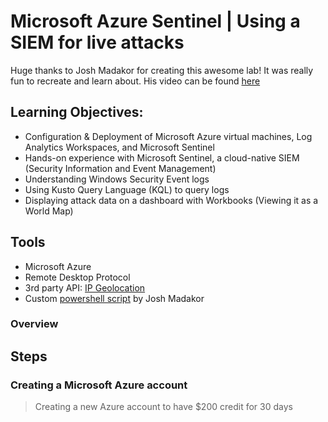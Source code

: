 <h1>Microsoft Azure Sentinel | Using a SIEM for live attacks</h1>

Huge thanks to Josh Madakor for creating this awesome lab! It was really fun to recreate and learn about. His video can be found [here](https://youtu.be/RoZeVbbZ0o0?si=2d2N-lM7PYsF8Twc)

<h2>Learning Objectives:</h2>

- Configuration & Deployment of Microsoft Azure virtual machines, Log Analytics Workspaces, and Microsoft Sentinel
- Hands-on experience with Microsoft Sentinel, a cloud-native SIEM (Security Information and Event Management)
- Understanding Windows Security Event logs
- Using Kusto Query Language (KQL) to query logs
- Displaying attack data on a dashboard with Workbooks (Viewing it as a World Map)

<h2>Tools</h2>

- Microsoft Azure
- Remote Desktop Protocol
- 3rd party API:  [IP Geolocation](https://ipgeolocation.io/)
- Custom [powershell script](https://github.com/joshmadakor1/Sentinel-Lab/blob/main/Custom_Security_Log_Exporter.ps1) by Josh Madakor

### Overview

<h2>Steps</h2>

### Creating a Microsoft Azure account
> Creating a new Azure account to have $200 credit for 30 days
